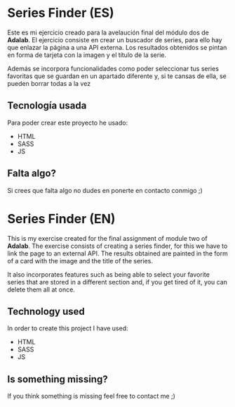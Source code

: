 
# Series Finder (ES)

Este es mi ejercicio creado para la avelaución final del módulo dos de **Adalab**.
El ejercicio consiste en crear un buscador de series, para ello hay que enlazar la página a una API externa.
Los resultados obtenidos se pintan en forma de tarjeta con la imagen y el título de la serie.

Además se incorpora funcionalidades como poder seleccionar tus series favoritas que se guardan en un apartado diferente y, si te cansas de ella, se pueden borrar todas a la vez

## Tecnología usada

Para poder crear este proyecto he usado:
- HTML
- SASS
- JS

## Falta algo?
Si crees que falta algo no dudes en ponerte en contacto conmigo ;)



# Series Finder (EN)

This is my exercise created for the final assignment of module two of **Adalab**.
The exercise consists of creating a series finder, for this we have to link the page to an external API.
The results obtained are painted in the form of a card with the image and the title of the series.

It also incorporates features such as being able to select your favorite series that are stored in a different section and, if you get tired of it, you can delete them all at once.

## Technology used

In order to create this project I have used:
- HTML
- SASS
- JS

## Is something missing?
If you think something is missing feel free to contact me ;)

